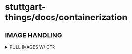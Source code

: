# stuttgart-things/docs/containerization

## IMAGE HANDLING

<details><summary>PULL IMAGES W/ CTR</summary>

``````bash
# PULL IMAGE W/ CRT
sudo ctr images pull docker.io/library/redis:alpine
# OR FOR RKE2 BUNDLED CONTAINERD: SUDO /VAR/LIB/RANCHER/RKE2/BIN/CTR IMAGES PULL DOCKER.IO/LIBRARY/REDIS:ALPINE
``

</details>

<details><summary>LOAD IMAGES W/ CTR</summary>

`````bash
# LOAD/IMPORT CONATINER IMAGE
ctr -n=k8s.io images import <IMAGE_NAME>
ctr image export <output-filename> <image-name>
``

</details>


<details><summary>LIST IMAGES W/ CTR</summary>

````bash
ctr --namespace k8s.io images ls -q
# OR FOR RKE2 BUNDLED CONTAINERD: SUDO /VAR/LIB/RANCHER/RKE2/BIN/CTR --ADDRESS /RUN/K3S/CONTAINERD/CONTAINERD.SOCK --NAMESPACE K8S.IO CONTAINER LS
``

</details>


<details><summary>SKOPEO</summary>

## INSTALL

```bash
SKOPEO_VERSION=1.12.0
wget https://github.com/lework/skopeo-binary/releases/download/v${SKOPEO_VERSION}/skopeo-linux-amd64
sudo chmod +x skopeo-linux-amd64
sudo mv skopeo-linux-amd64 /usr/bin/skopeo && skopeo --version
``````

## COPY IMAGE BETWEEN REGISTRIES (TAG)

```bash
skopeo copy --insecure-policy docker://nginx:1.21
docker://whatever.cloud/gtc1fe/web:1.21
```

## COPY IMAGES BETWEEN REGISTRIES

```bash
skopeo copy --all --insecure-policy
docker://nginx@sha256:ff2a5d557ca22fa93669f5e70cfbeefda32b98f8fd3d33b38028c582d700f93a \ docker://whatever.cloud/gtc1fe/web@sha256:ff2a5d557ca22fa93669f5e70cfbeefda32b98f8fd3d33b38028c582d700f93a
```

</details>
